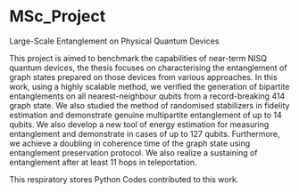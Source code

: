 # MSc_Project
Large-Scale Entanglement on Physical Quantum Devices

This project is aimed to benchmark the capabilities of near-term NISQ quantum devices, the thesis focuses on characterising the entanglement of graph states prepared on those devices from various approaches. In this work, using a highly scalable method, we verified the generation of bipartite entanglements on all nearest-neighbour qubits from a record-breaking 414 graph state. We also studied the method of randomised stabilizers in fidelity estimation and demonstrate genuine multipartite entanglement of up to 14 qubits. We also develop a new tool of energy estimation for measuring entanglement and demonstrate in cases of up to 127 qubits. Furthermore, we achieve a doubling in coherence time of the graph state using entanglement preservation protocol. We also realize a sustaining of entanglement after at least 11 hops in teleportation. 

This respiratory stores Python Codes contributed to this work.
